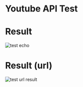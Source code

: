 # Youtube API Test

# Result 
![test echo](https://user-images.githubusercontent.com/51582272/95220312-4c369f80-0831-11eb-8321-57b4aec9211f.jpg)

# Result (url)
![test url result](https://user-images.githubusercontent.com/51582272/95220322-4f319000-0831-11eb-9848-cefb194835ea.jpg)
